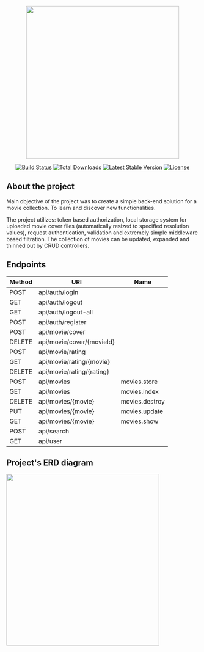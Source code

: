 <p align="center"><a href="https://laravel.com" target="_blank"><img src="https://raw.githubusercontent.com/laravel/art/master/logo-lockup/5%20SVG/2%20CMYK/1%20Full%20Color/laravel-logolockup-cmyk-red.svg" width="400"></a></p>

<p align="center">
<a href="https://travis-ci.org/laravel/framework"><img src="https://travis-ci.org/laravel/framework.svg" alt="Build Status"></a>
<a href="https://packagist.org/packages/laravel/framework"><img src="https://img.shields.io/packagist/dt/laravel/framework" alt="Total Downloads"></a>
<a href="https://packagist.org/packages/laravel/framework"><img src="https://img.shields.io/packagist/v/laravel/framework" alt="Latest Stable Version"></a>
<a href="https://packagist.org/packages/laravel/framework"><img src="https://img.shields.io/packagist/l/laravel/framework" alt="License"></a>
</p>

## About the project

<p>Main objective of the project was to create a simple back-end solution for a movie collection. 
To learn and discover new functionalities.</p>
The project utilizes: token based authorization, local storage system for uploaded movie cover files 
(automatically resized to specified resolution values), request authentication, validation and 
extremely simple middleware based filtration. The collection of movies can be updated, expanded 
and thinned out by CRUD controllers.

## Endpoints

| Method    | URI                       | Name           |
|-----------|---------------------------|----------------|
| POST      | api/auth/login            |                |
| GET       | api/auth/logout           |                |
| GET       | api/auth/logout-all       |                |
| POST      | api/auth/register         |                |
| POST      | api/movie/cover           |                |
| DELETE    | api/movie/cover/{movieId} |                |
| POST      | api/movie/rating          |                |
| GET       | api/movie/rating/{movie}  |                |
| DELETE    | api/movie/rating/{rating} |                |
| POST      | api/movies                | movies.store   |
| GET       | api/movies                | movies.index   |
| DELETE    | api/movies/{movie}        | movies.destroy |
| PUT       | api/movies/{movie}        | movies.update  |
| GET       | api/movies/{movie}        | movies.show    |
| POST      | api/search                |                |
| GET       | api/user                  |                |

## Project's ERD diagram

<img src="https://postimg.cc/JHymcMHL" width="400" height="450"/>
